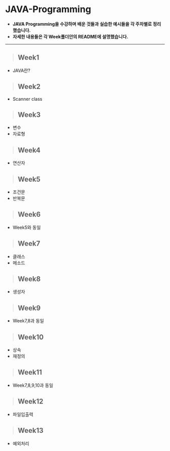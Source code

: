 # JAVA-Programming
- **JAVA Programming을 수강하며 배운 것들과 실습한 예시들을 각 주차별로 정리했습니다.**
- **자세한 내용들은 각 Week폴더안의 README에 설명했습니다.**
-----------------------------------------------------------------------------------
> ## Week1
- JAVA란?
> ## Week2
- Scanner class
> ## Week3
- 변수
- 자료형
> ## Week4
- 연산자
> ## Week5
- 조건문
- 반복문
> ## Week6
- Week5와 동일
> ## Week7
- 클래스
- 메소드
> ## Week8
- 생성자
> ## Week9
- Week7,8과 동일
> ## Week10
- 상속 
- 재정의
> ## Week11
- Week7,8,9,10과 동일
> ## Week12
- 파일입출력
> ## Week13
- 예외처리
